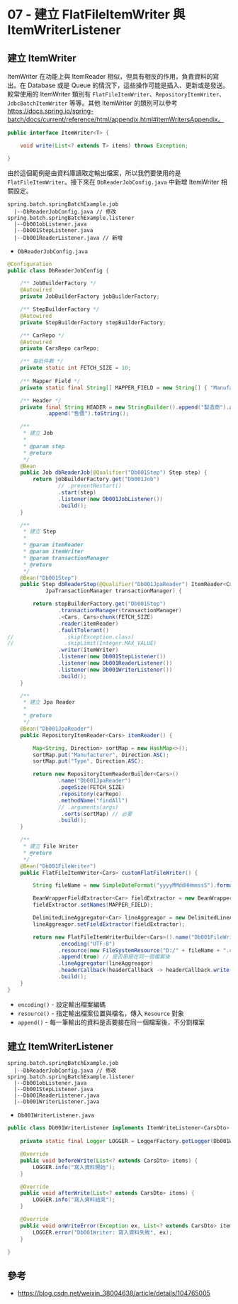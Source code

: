 # 07 - 建立 FlatFileItemWriter 與 ItemWriterListener

## 建立 ItemWriter
ItemWriter 在功能上與 ItemReader 相似，但具有相反的作用，負責資料的寫出。在 Database 或是 Queue 的情況下，這些操作可能是插入、更新或是發送。較常使用的 ItemWriter 類別有 `FlatFileItemWriter`、`RepositoryItemWriter`、`JdbcBatchItemWriter` 等等。其他 ItemWriter 的類別可以參考 https://docs.spring.io/spring-batch/docs/current/reference/html/appendix.html#itemWritersAppendix。
```java
public interface ItemWriter<T> {

    void write(List<? extends T> items) throws Exception;

}
```

由於這個範例是由資料庫讀取定輸出檔案，所以我們要使用的是 `FlatFileItemWriter`。接下來在 `DbReaderJobConfig.java` 中新增 ItemWriter 相關設定。
```
spring.batch.springBatchExample.job
  |--DbReaderJobConfig.java // 修改
spring.batch.springBatchExample.listener 
  |--Db001obListener.java
  |--Db001StepListener.java
  |--Db001ReaderListener.java // 新增
```

* `DbReaderJobConfig.java`
```java
@Configuration
public class DbReaderJobConfig {

	/** JobBuilderFactory */
	@Autowired
	private JobBuilderFactory jobBuilderFactory;

	/** StepBuilderFactory */
	@Autowired
	private StepBuilderFactory stepBuilderFactory;

	/** CarRepo */
	@Autowired
	private CarsRepo carRepo;

	/** 每批件數 */
	private static int FETCH_SIZE = 10;
	
	/** Mapper Field */
    private static final String[] MAPPER_FIELD = new String[] { "Manufacturer", "Type", "MinPrice", "Price" };

    /** Header */
    private final String HEADER = new StringBuilder().append("製造商").append(',').append("類別").append(',').append("底價").append(',')
            .append("售價").toString();

	/**
	 * 建立 Job
	 * 
	 * @param step
	 * @return
	 */
	@Bean
	public Job dbReaderJob(@Qualifier("Db001Step") Step step) {
		return jobBuilderFactory.get("Db001Job")
				// .preventRestart()
				.start(step)
				.listener(new Db001JobListener())
				.build();
	}

	/**
	 * 建立 Step
	 * 
	 * @param itemReader
	 * @param itemWriter
	 * @param transactionManager
	 * @return
	 */
	@Bean("Db001Step")
	public Step dbReaderStep(@Qualifier("Db001JpaReader") ItemReader<Cars> itemReader, @Qualifier("Db001FileWriter") ItemWriter<Cars> itemWriter,
			JpaTransactionManager transactionManager) {

		return stepBuilderFactory.get("Db001Step")
				.transactionManager(transactionManager)
				.<Cars, Cars>chunk(FETCH_SIZE)
				.reader(itemReader)
				.faultTolerant()
//                .skip(Exception.class)
//                .skipLimit(Integer.MAX_VALUE)
				.writer(itemWriter)
				.listener(new Db001StepListener())
				.listener(new Db001ReaderListener())
				.listener(new Db001WriterListener())
				.build();
	}

	/**
	 * 建立 Jpa Reader
	 * 
	 * @return
	 */
	@Bean("Db001JpaReader")
	public RepositoryItemReader<Cars> itemReader() {

		Map<String, Direction> sortMap = new HashMap<>();
		sortMap.put("Manufacturer", Direction.ASC);
		sortMap.put("Type", Direction.ASC);

		return new RepositoryItemReaderBuilder<Cars>()
				.name("Db001JpaReader")
				.pageSize(FETCH_SIZE)
				.repository(carRepo)
				.methodName("findAll")
				// .arguments(args)
				 .sorts(sortMap) // 必要
				.build();
	}

	/**
	 * 建立 File Writer
	 * @return
	 */
	@Bean("Db001FileWriter")
	public FlatFileItemWriter<Cars> customFlatFileWriter() {

        String fileName = new SimpleDateFormat("yyyyMMddHHmmssS").format(new Date());

		BeanWrapperFieldExtractor<Car> fieldExtractor = new BeanWrapperFieldExtractor<>();
		fieldExtractor.setNames(MAPPER_FIELD);

		DelimitedLineAggregator<Car> lineAggreagor = new DelimitedLineAggregator<>();
		lineAggreagor.setFieldExtractor(fieldExtractor);

		return new FlatFileItemWriterBuilder<Cars>().name("Db001FileWriter")
				.encoding("UTF-8")
				.resource(new FileSystemResource("D:/" + fileName + ".csv"))
				.append(true) // 是否串接在同一個檔案後
				.lineAggregator(lineAggreagor)
				.headerCallback(headerCallback -> headerCallback.write(HEADER)) // 使用 headerCallback 寫入表頭
				.build();
	}
}
```

* `encoding()` - 設定輸出檔案編碼
* `resource()` - 指定輸出檔案位置與檔名，傳入 `Resource` 對象
* `append()` - 每一筆輸出的資料是否要接在同一個檔案後，不分割檔案

## 建立 ItemWriterListener
```
spring.batch.springBatchExample.job
  |--DbReaderJobConfig.java // 修改
spring.batch.springBatchExample.listener 
  |--Db001obListener.java
  |--Db001StepListener.java
  |--Db001ReaderListener.java
  |--Db001WriterListener.java
```

* `Db001WriterListener.java`
```java
public class Db001WriterListener implements ItemWriteListener<CarsDto> {
    
    private static final Logger LOGGER = LoggerFactory.getLogger(Db001WriterListener.class);

    @Override
    public void beforeWrite(List<? extends CarsDto> items) {
        LOGGER.info("寫入資料開始");
    }

    @Override
    public void afterWrite(List<? extends CarsDto> items) {
        LOGGER.info("寫入資料結束");
    }

    @Override
    public void onWriteError(Exception ex, List<? extends CarsDto> items) {
        LOGGER.error("Db001Writer: 寫入資料失敗", ex);
    }

}
```

## 參考
* https://blog.csdn.net/weixin_38004638/article/details/104765005